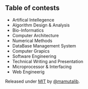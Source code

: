 ## Table of contests
- Artifical Intellegence
- Algorithm Design & Analysis
- Bio-Informatics
- Computer Architecture
- Numerical Methods
- DataBase Management System
- Computer Grapics
- Software Engineering
- Technical Writing and Presentation
- Microprocessor & Interfacing
- Web Engineerig



Released under [MIT](/LICENSE) by [@mamutalib](https://github.com/mamutalib). 